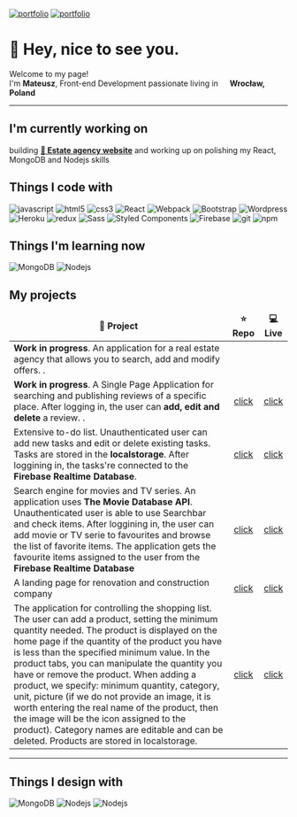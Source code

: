 <!--
**kordiakmat/kordiakmat** is a ✨ _special_ ✨ repository because its `README.md` (this file) appears on your GitHub profile.

Here are some ideas to get you started:

- 🔭 I’m currently working on ...
- 🌱 I’m currently learning ...
- 👯 I’m looking to collaborate on ...
- 🤔 I’m looking for help with ...
- 💬 Ask me about ...
- 📫 How to reach me: ...
- 😄 Pronouns: ...
- ⚡ Fun fact: ...
-->

[<img alt="portfolio" src="https://img.shields.io/badge/-portfolio-F7DF1E"/>](https://kordi-c7f22.web.app) [<img alt="portfolio" src="https://img.shields.io/badge/-kordiakmat@gmail.com-D14836?style=flat-square&logo=gmail&logoColor=white"/>](mailto:kordiakmat@gmail.com)

<h1>👋 Hey, nice to see you.</h1>

<!--https://user-images.githubusercontent.com/5713670/87202985-820dcb80-c2b6-11ea-9f56-7ec461c497c3.gif-->
<p>Welcome to my page! </br> I'm <b>Mateusz</b>, Front-end Development passionate living in <img src="https://image.flaticon.com/icons/svg/321/321255.svg" width="13"/>  <b>Wrocław, Poland</b></p>


----------

<h2>I'm currently working on</h2>
<p>building <a href="https://github.com/kordiakmat/estate-agency"><b>🔭 Estate agency website</b></a> and working up on polishing my React, MongoDB and Nodejs skills</p>
<h2>Things I code with</h2>
<p>
  <img alt="javascript" src="https://img.shields.io/badge/-JavaScript-F7DF1E?style=flat-square&logo=javascript&logoColor=white" />
  <img alt="html5" src="https://img.shields.io/badge/-HTML5-E34F26?style=flat-square&logo=html5&logoColor=white" />
  <img alt="css3" src="https://img.shields.io/badge/-CSS3-1572B6?style=flat-square&logo=css3&logoColor=white" />
  <img alt="React" src="https://img.shields.io/badge/-React-45b8d8?style=flat-square&logo=react&logoColor=white" />
  <img alt="Webpack" src="https://img.shields.io/badge/-Webpack-8DD6F9?style=flat-square&logo=webpack&logoColor=white" />  
  <img alt="Bootstrap" src="https://img.shields.io/badge/-Bootstrap-563d7c?style=flat-square&logo=bootstrap&logoColor=white" />
  <img alt="Wordpress" src="https://img.shields.io/badge/-Wordpress-21759b?style=flat-square&logo=wordpress&logoColor=white" />
  <img alt="Heroku" src="https://img.shields.io/badge/-Heroku-430098?style=flat-square&logo=heroku&logoColor=white" />
  <img alt="redux" src="https://img.shields.io/badge/-Redux-764ABC?style=flat-square&logo=redux&logoColor=white" />
  <img alt="Sass" src="https://img.shields.io/badge/-Sass-CC6699?style=flat-square&logo=sass&logoColor=white" />
  <img alt="Styled Components" src="https://img.shields.io/badge/-Styled_Components-db7092?style=flat-square&logo=styled-components&logoColor=white" />
  <img alt="Firebase" src="https://img.shields.io/badge/-Firebase-ffca28?style=flat-square&logo=firebase&logoColor=white" />
  <img alt="git" src="https://img.shields.io/badge/-Git-F05032?style=flat-square&logo=git&logoColor=white" />
  <img alt="npm" src="https://img.shields.io/badge/-NPM-CB3837?style=flat-square&logo=npm&logoColor=white" />
</p>

<h2>Things I'm learning now</h2>
<p>
<img alt="MongoDB" src="https://img.shields.io/badge/-MongoDB-13aa52?style=flat-square&logo=mongodb&logoColor=white" />
<img alt="Nodejs" src="https://img.shields.io/badge/-Nodejs-43853d?style=flat-square&logo=Node.js&logoColor=white" />
</p>
<h2>My projects</h2>
<table>
  <thead align="center">
    <tr border: none;>
      <td><b>💼 Project</b></td>
      <td><b>⭐ Repo</b></td>
      <td><b>💻 Live</b></td>
    </tr>
  </thead>
  <tbody>
    <tr>  <td><b>Work in progress</b>. An application for a real estate agency that allows you to search, add and modify offers. .</td>
      <!-- <td align="center">
      <a href="www.kordiak.pl">click</a>
      </td>
      <td align="center"><a href="www.kordiak.pl">click</a></td> -->
    </tr> <tr>
	    <td><b>Work in progress</b>. A Single Page Application for searching and publishing reviews of a specific place. After logging in, the user can <b>add, edit and delete</b> a review. .</td>
     <td align="center">
      <a href="https://github.com/kordiakmat/check-review">click</a>
      </td>
      <td align="center"><a href="https://check-review-9ad6b.web.app/">click</a></td>
    </tr> <tr>
			    <td>Extensive to-do list. Unauthenticated user can add new tasks and edit or delete existing tasks. Tasks are stored in the <b>localstorage</b>. After loggining in, the tasks're connected to the <b>Firebase Realtime Database</b>. </td>
    <td align="center">
      <a href="https://github.com/kordiakmat/rememberit">click</a>
      </td>
      <td align="center"><a href="https://rememberit-370bc.web.app/">click</a></td>
    </tr>
	  <tr>
			    <td>Search engine for movies and TV series. An application uses <b>The Movie Database API</b>. Unauthenticated user is able to use Searchbar and check items. After loggining in, the user can add movie or TV serie to favourites and browse the list of favorite items. The application gets the favourite items assigned to the user from the <b>Firebase Realtime Database</b></td>
     <td align="center">
      <a href="https://github.com/kordiakmat/movies-search">click</a>
      </td>
      <td align="center"><a href="https://movies-67a12.web.app/">click</a></td>
    </tr>
		<tr>
				    <td>A landing page for renovation and construction company</td>
     <td align="center">
      <a href="https://github.com/kordiakmat/website-blachapro">click</a>
      </td>
      <td align="center"><a href="https://kordiakmat.github.io/website-blachapro/">click</a></td>
    </tr><tr>
				    <td>The application for controlling the shopping list. The user can add a product, setting the minimum quantity needed. The product is displayed on the home page if the quantity of the product you have is less than the specified minimum value. In the product tabs, you can manipulate the quantity you have or remove the product. When adding a product, we specify: minimum quantity, category, unit, picture (if we do not provide an image, it is worth entering the real name of the product, then the image will be the icon assigned to the product). Category names are editable and can be deleted. Products are stored in localstorage.</td>
     <td align="center">
      <a href="https://github.com/kordiakmat/shopper">click</a>
      </td>
      <td align="center"><a href="https://shopper-b5ca4.web.app/">click</a></td>
    </tr>
  </tbody>
</table>

--------

<h2>Things I design with</h2>
<p>
<img alt="MongoDB" src="https://img.shields.io/badge/-Figma-F24E1E?style=flat-square&logo=figma&logoColor=white" />
  <img alt="Nodejs" src="https://img.shields.io/badge/-Adobe_Photoshop-31A8FF?style=flat-square&logo=Adobe-Photoshop&logoColor=white" /> <img alt="Nodejs" src="https://img.shields.io/badge/-Adobe_Illustrator-FF9A00?style=flat-square&logo=Adobe-Illustrator&logoColor=white" />
	</p>
